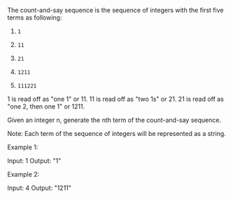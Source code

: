 The count-and-say sequence is the sequence of integers with the first five terms as following:

1.     1
2.     11
3.     21
4.     1211
5.     111221



1 is read off as "one 1" or 11.
11 is read off as "two 1s" or 21.
21 is read off as "one 2, then one 1" or 1211.



Given an integer n, generate the nth term of the count-and-say sequence.



Note: Each term of the sequence of integers will be represented as a string.


Example 1:

Input: 1
Output: "1"



Example 2:

Input: 4
Output: "1211"

